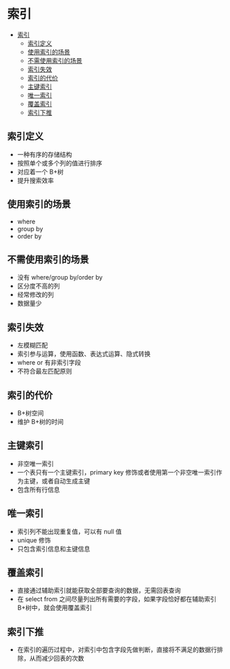 # 索引

- [索引](#索引)
  - [索引定义](#索引定义)
  - [使用索引的场景](#使用索引的场景)
  - [不需使用索引的场景](#不需使用索引的场景)
  - [索引失效](#索引失效)
  - [索引的代价](#索引的代价)
  - [主键索引](#主键索引)
  - [唯一索引](#唯一索引)
  - [覆盖索引](#覆盖索引)
  - [索引下推](#索引下推)

## 索引定义

- 一种有序的存储结构
- 按照单个或多个列的值进行排序
- 对应着一个 B+树
- 提升搜索效率

## 使用索引的场景

- where
- group by
- order by

## 不需使用索引的场景

- 没有 where/group by/order by
- 区分度不高的列
- 经常修改的列
- 数据量少

## 索引失效

- 左模糊匹配
- 索引参与运算，使用函数、表达式运算、隐式转换
- where or 有非索引字段
- 不符合最左匹配原则

## 索引的代价

- B+树空间
- 维护 B+树的时间

## 主键索引

- 非空唯一索引
- 一个表只有一个主键索引，primary key 修饰或者使用第一个非空唯一索引作为主键，或者自动生成主键
- 包含所有行信息

## 唯一索引

- 索引列不能出现重复值，可以有 null 值
- unique 修饰
- 只包含索引信息和主键信息

## 覆盖索引

- 直接通过辅助索引就能获取全部要查询的数据，无需回表查询
- 在 select from 之间尽量列出所有需要的字段，如果字段恰好都在辅助索引 B+树中，就会使用覆盖索引

## 索引下推

- 在索引的遍历过程中，对索引中包含字段先做判断，直接将不满足的数据行排除，从而减少回表的次数
